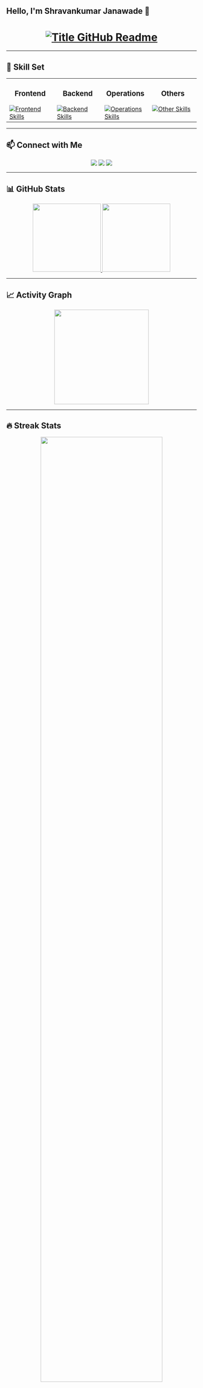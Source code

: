 ## Hello, I'm Shravankumar Janawade 👋

<h1 align="center">
<a href="https://git.io/typing-svg" target="_blank">
<img src="https://readme-typing-svg.herokuapp.com?font=Inter&weight=800&size=35&duration=3000&pause=500&multiline=true&width=650&height=140&lines=%24+whoami;Shravankumar+Janawade" alt="Title GitHub Readme" />
</a>
</h1>

---

## 🌟 Skill Set

<table>
<tr>
<td valign="top" width="25%">
<h3 align="center">Frontend</h3>
<a href="https://github.com/ShravanJanwade">
<img src="https://skillicons.dev/icons?i=html,js,react,tailwind,css,threejs,bootstrap&perline=4" alt="Frontend Skills" />
</a>
</td>
<td valign="top" width="25%">
<h3 align="center">Backend</h3>
<a href="https://github.com/ShravanJanwade">
<img src="https://skillicons.dev/icons?i=java,spring,mysql,mongodb,postgres,maven&perline=4" alt="Backend Skills" />
</a>
</td>
<td valign="top" width="25%">
<h3 align="center">Operations</h3>
<a href="https://github.com/ShravanJanwade">
<img src="https://skillicons.dev/icons?i=docker,linux,ansible,terraform,kubernetes,azure,jenkins,bash,git,gitlab&perline=4" alt="Operations Skills" />
</a>
</td>
<td valign="top" width="25%">
<h3 align="center">Others</h3>
<a href="https://github.com/ShravanJanwade">
<img src="https://skillicons.dev/icons?i=ps,pr,blender,arduino&perline=4" alt="Other Skills" />
</a>
</td>
</tr>
</table>

---

## 📫 Connect with Me

<div align="center">
<a href="https://www.linkedin.com/in/shravankumar-janawade-45bbb0200" target="_blank"><img src="https://img.shields.io/badge/-LinkedIn-0077B5?style=flat&logo=Linkedin&logoColor=white" /></a>
<a href="mailto:shravanjanwade2252@gmail.com"><img src="https://img.shields.io/badge/-Email-D14836?style=flat&logo=Gmail&logoColor=white" /></a>
<a href="https://leetcode.com/u/shravanJanwade/" target="_blank"><img src="https://img.shields.io/badge/-LeetCode-FFA116?style=flat&logo=LeetCode&logoColor=white" /></a>
</div>

---

## 📊 GitHub Stats

<p align="center">
<a href="https://github.com/ShravanJanwade">
<img height="180em" src="https://github-readme-stats-git-masterrstaa-rickstaa.vercel.app/api?username=ShravanJanwade&show_icons=true&theme=onedark&include_all_commits=true&count_private=true&hide_border=true" />
<img height="180em" src="https://github-readme-stats-eight-theta.vercel.app/api/top-langs/?username=ShravanJanwade&langs_count=12&layout=compact&langs_count=8&theme=onedark&include_all_commits=true&count_private=true&hide_border=true" />
</a>
</p>

---

## 📈 Activity Graph

<p align="center">
<a href="https://github.com/ShravanJanwade">
<img height="250" src="https://github-readme-activity-graph.vercel.app/graph?username=ShravanJanwade&bg_color=282c34&color=FDFD96&line=FDFD96&point=FFFFFF&area_color=79FE96&border_radius=24.5&title_color=FDFD96&border_radius=20px" />
</a>
</p>

---

## 🔥 Streak Stats

<p align="center">
<a href="https://github.com/ShravanJanwade">
<img width="80%" src="https://github-readme-streak-stats.herokuapp.com/?user=ShravanJanwade&show_icons=true&locale=en&layout=demo&theme=onedark&hide_border=true" />
</a>
</p>

---

## 🏆 GitHub Profile Trophy

<p align="center"> 
<a href="https://github.com/ryo-ma/github-profile-trophy">
<img src="https://github-profile-trophy.vercel.app/?username=ShravanJanwade" alt="ShravanJanwade" />
</a> 
</p>

---

## 🚀 Projects & Repositories

<p align="center">
<a href="https://github.com/ShravanJanwade?tab=repositories" target="_blank">
<img src="https://img.shields.io/badge/Check%20Out%20My%20Repos-%2330B8E0?style=flat&logo=github&logoColor=white" alt="View Repositories" />
</a>
</p>

---

## 🌱 Currently Learning

<p align="center">
<img src="https://skillicons.dev/icons?i=typescript,graphql,flutter&perline=3" alt="Currently Learning" />
</p>

---

## 💬 Let's Talk

<p align="center">
Feel free to reach out if you have any questions or want to collaborate! 🤝
</p>

---

<h2 align="center">💻 Check Out My Repos ⬇️</h2>
